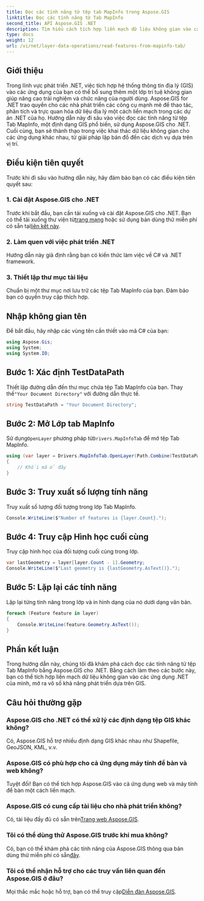 ```yaml
---
title: Đọc các tính năng từ tệp tab MapInfo trong Aspose.GIS
linktitle: Đọc các tính năng từ Tab MapInfo
second_title: API Aspose.GIS .NET
description: Tìm hiểu cách tích hợp liền mạch dữ liệu không gian vào các ứng dụng .NET của bạn với Aspose.GIS, cho phép bạn đọc các tính năng từ tệp Tab MapInfo một cách dễ dàng.
type: docs
weight: 12
url: /vi/net/layer-data-operations/read-features-from-mapinfo-tab/
---
```

## Giới thiệu
Trong lĩnh vực phát triển .NET, việc tích hợp hệ thống thông tin địa lý (GIS) vào các ứng dụng của bạn có thể bổ sung thêm một lớp trí tuệ không gian giúp nâng cao trải nghiệm và chức năng của người dùng. Aspose.GIS for .NET trao quyền cho các nhà phát triển các công cụ mạnh mẽ để thao tác, phân tích và trực quan hóa dữ liệu địa lý một cách liền mạch trong các dự án .NET của họ. Hướng dẫn này đi sâu vào việc đọc các tính năng từ tệp Tab MapInfo, một định dạng GIS phổ biến, sử dụng Aspose.GIS cho .NET. Cuối cùng, bạn sẽ thành thạo trong việc khai thác dữ liệu không gian cho các ứng dụng khác nhau, từ giải pháp lập bản đồ đến các dịch vụ dựa trên vị trí.
## Điều kiện tiên quyết
Trước khi đi sâu vào hướng dẫn này, hãy đảm bảo bạn có các điều kiện tiên quyết sau:
### 1. Cài đặt Aspose.GIS cho .NET
 Trước khi bắt đầu, bạn cần tải xuống và cài đặt Aspose.GIS cho .NET. Bạn có thể tải xuống thư viện từ[trang mạng](https://releases.aspose.com/gis/net/) hoặc sử dụng bản dùng thử miễn phí có sẵn tại[liên kết này](https://releases.aspose.com/).
### 2. Làm quen với việc phát triển .NET
Hướng dẫn này giả định rằng bạn có kiến thức làm việc về C# và .NET framework.
### 3. Thiết lập thư mục tài liệu
Chuẩn bị một thư mục nơi lưu trữ các tệp Tab MapInfo của bạn. Đảm bảo bạn có quyền truy cập thích hợp.

## Nhập không gian tên
Để bắt đầu, hãy nhập các vùng tên cần thiết vào mã C# của bạn:
```csharp
using Aspose.Gis;
using System;
using System.IO;
```

## Bước 1: Xác định TestDataPath
 Thiết lập đường dẫn đến thư mục chứa tệp Tab MapInfo của bạn. Thay thế`"Your Document Directory"` với đường dẫn thực tế.
```csharp
string TestDataPath = "Your Document Directory";
```
## Bước 2: Mở Lớp tab MapInfo
 Sử dụng`OpenLayer` phương pháp từ`Drivers.MapInfoTab` để mở tệp Tab MapInfo.
```csharp
using (var layer = Drivers.MapInfoTab.OpenLayer(Path.Combine(TestDataPath, "data.tab")))
{
    // Khối mã ở đây
}
```
## Bước 3: Truy xuất số lượng tính năng
Truy xuất số lượng đối tượng trong lớp Tab MapInfo.
```csharp
Console.WriteLine($"Number of features is {layer.Count}.");
```
## Bước 4: Truy cập Hình học cuối cùng
Truy cập hình học của đối tượng cuối cùng trong lớp.
```csharp
var lastGeometry = layer[layer.Count - 1].Geometry;
Console.WriteLine($"Last geometry is {lastGeometry.AsText()}.");
```
## Bước 5: Lặp lại các tính năng
Lặp lại từng tính năng trong lớp và in hình dạng của nó dưới dạng văn bản.
```csharp
foreach (Feature feature in layer)
{
    Console.WriteLine(feature.Geometry.AsText());
}
```

## Phần kết luận
Trong hướng dẫn này, chúng tôi đã khám phá cách đọc các tính năng từ tệp Tab MapInfo bằng Aspose.GIS cho .NET. Bằng cách làm theo các bước này, bạn có thể tích hợp liền mạch dữ liệu không gian vào các ứng dụng .NET của mình, mở ra vô số khả năng phát triển dựa trên GIS.
## Câu hỏi thường gặp
### Aspose.GIS cho .NET có thể xử lý các định dạng tệp GIS khác không?
Có, Aspose.GIS hỗ trợ nhiều định dạng GIS khác nhau như Shapefile, GeoJSON, KML, v.v.
### Aspose.GIS có phù hợp cho cả ứng dụng máy tính để bàn và web không?
Tuyệt đối! Bạn có thể tích hợp Aspose.GIS vào cả ứng dụng web và máy tính để bàn một cách liền mạch.
### Aspose.GIS có cung cấp tài liệu cho nhà phát triển không?
 Có, tài liệu đầy đủ có sẵn trên[Trang web Aspose.GIS](https://reference.aspose.com/gis/net/).
### Tôi có thể dùng thử Aspose.GIS trước khi mua không?
 Có, bạn có thể khám phá các tính năng của Aspose.GIS thông qua bản dùng thử miễn phí có sẵn[đây](https://releases.aspose.com/).
### Tôi có thể nhận hỗ trợ cho các truy vấn liên quan đến Aspose.GIS ở đâu?
 Mọi thắc mắc hoặc hỗ trợ, bạn có thể truy cập[Diễn đàn Aspose.GIS](https://forum.aspose.com/c/gis/33).
